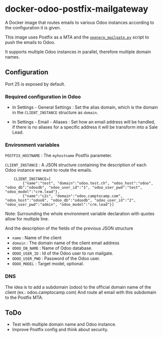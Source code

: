 # docker-odoo-postfix-mailgateway

A Docker image that routes emails to various Odoo instances according to the configuration it is given.

This image uses Postfix as a MTA and the [`openerp_mailgate.py`](https://github.com/odoo/odoo/blob/11.0/addons/mail/static/scripts/openerp_mailgate.py) script to push the emails to Odoo.

It supports multiple Odoo instances in parallel, therefore multiple domain names.


## Configuration

Port 25 is exposed by default.

### Required configuration in Odoo

* In Settings - General Settings : Set the alias domain, which is the domain in the `CLIENT_INSTANCE` structure as `domain`.

* In Settings - Email - Aliases  : Set how an email address will be handled, if there is no aliases for a specific address it will be transform into a Sale Lead.


### Environment variables

`POSTFIX_HOSTNAME` : The `myhostname` Postfix parameter.

`CLIENT_INSTANCE`   : A JSON structure containing the description of each Odoo instance we want to route the emails. 
```
    CLIENT_INSTANCE=[
        {"name":"test", "domain":"odoo.test.ch", "odoo_host":"odoo", "odoo_db":"odoodb", "odoo_user_id":"1", "odoo_user_pwd":"test", "odoo_model":"crm.lead"},
        {"name":"c2c", "domain":"odoo.camptocamp.com", "odoo_host":"odoo8", "odoo_db":"odoodb", "odoo_user_id":"2", "odoo_user_pwd":"admin", "odoo_model":"crm.lead"}]
```
Note: Surrounding the whole environment variable declaration with quotes allow for multiple line.

And the description of the fields of the previous JSON structure
* `name`              : Name of the client
* `domain`            : The domain name of the client email address
* `ODOO_DB_NAME`      : Name of Odoo database.
* `ODOO_USER_ID`      : Id of the Odoo user to run mailgate.
* `ODOO_USER_PWD`     : Password of the Odoo user.
* `ODOO_MODEL`        : Target model, optional.


### DNS
The idea is to add a subdomain (odoo) to the official domain name of the client (ex.: odoo.camptocamp.com)
And route all email with this subdomain to the Postfix MTA.


## ToDo
* Test with multiple domain name and Odoo instance.
* Improve Postfix config and think about security.
